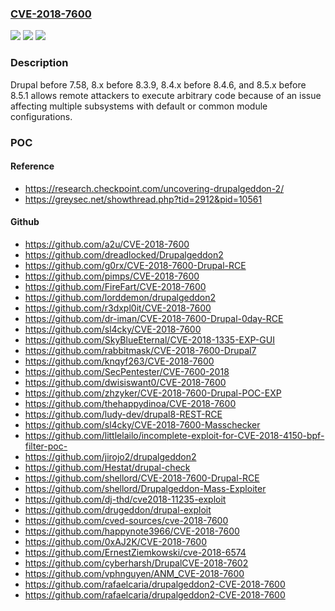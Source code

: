 ### [CVE-2018-7600](https://cve.mitre.org/cgi-bin/cvename.cgi?name=CVE-2018-7600)
![](https://img.shields.io/static/v1?label=Product&message=Drupal%20before%207.58%2C%208.x%20before%208.3.9%2C%208.4.x%20before%208.4.6%2C%20and%208.5.x%20before%208.5.1&color=blue)
![](https://img.shields.io/static/v1?label=Version&message=n%2Fa&color=blue)
![](https://img.shields.io/static/v1?label=Vulnerability&message=remote%20code%20execution&color=brighgreen)

### Description

Drupal before 7.58, 8.x before 8.3.9, 8.4.x before 8.4.6, and 8.5.x before 8.5.1 allows remote attackers to execute arbitrary code because of an issue affecting multiple subsystems with default or common module configurations.

### POC

#### Reference
- https://research.checkpoint.com/uncovering-drupalgeddon-2/
- https://greysec.net/showthread.php?tid=2912&pid=10561

#### Github
- https://github.com/a2u/CVE-2018-7600
- https://github.com/dreadlocked/Drupalgeddon2
- https://github.com/g0rx/CVE-2018-7600-Drupal-RCE
- https://github.com/pimps/CVE-2018-7600
- https://github.com/FireFart/CVE-2018-7600
- https://github.com/lorddemon/drupalgeddon2
- https://github.com/r3dxpl0it/CVE-2018-7600
- https://github.com/dr-iman/CVE-2018-7600-Drupal-0day-RCE
- https://github.com/sl4cky/CVE-2018-7600
- https://github.com/SkyBlueEternal/CVE-2018-1335-EXP-GUI
- https://github.com/rabbitmask/CVE-2018-7600-Drupal7
- https://github.com/knqyf263/CVE-2018-7600
- https://github.com/SecPentester/CVE-7600-2018
- https://github.com/dwisiswant0/CVE-2018-7600
- https://github.com/zhzyker/CVE-2018-7600-Drupal-POC-EXP
- https://github.com/thehappydinoa/CVE-2018-7600
- https://github.com/ludy-dev/drupal8-REST-RCE
- https://github.com/sl4cky/CVE-2018-7600-Masschecker
- https://github.com/littlelailo/incomplete-exploit-for-CVE-2018-4150-bpf-filter-poc-
- https://github.com/jirojo2/drupalgeddon2
- https://github.com/Hestat/drupal-check
- https://github.com/shellord/CVE-2018-7600-Drupal-RCE
- https://github.com/shellord/Drupalgeddon-Mass-Exploiter
- https://github.com/dj-thd/cve2018-11235-exploit
- https://github.com/drugeddon/drupal-exploit
- https://github.com/cved-sources/cve-2018-7600
- https://github.com/happynote3966/CVE-2018-7600
- https://github.com/0xAJ2K/CVE-2018-7600
- https://github.com/ErnestZiemkowski/cve-2018-6574
- https://github.com/cyberharsh/DrupalCVE-2018-7602
- https://github.com/vphnguyen/ANM_CVE-2018-7600
- https://github.com/rafaelcaria/drupalgeddon2-CVE-2018-7600
- https://github.com/rafaelcaria/drupalgeddon2-CVE-2018-7600

